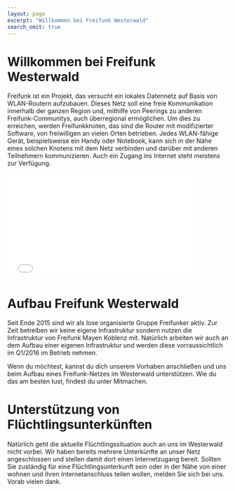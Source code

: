 ```yaml
---
layout: page
excerpt: "Willkommen bei Freifunk Westerwald"
search_omit: true
---
```



# Willkommen bei Freifunk Westerwald


Freifunk ist ein Projekt, das versucht ein lokales Datennetz auf Basis von WLAN-Routern aufzubauen. Dieses Netz soll eine freie Kommunikation innerhalb der ganzen Region und, mithilfe von Peerings zu anderen Freifunk-Communitys, auch überregional ermöglichen. Um dies zu erreichen, werden Freifunkknoten, das sind die Router mit modifizierter Software, von freiwilligen an vielen Orten betrieben. Jedes WLAN-fähige Gerät, beispielsweise ein Handy oder Notebook, kann sich in der Nähe eines solchen Knotens mit dem Netz verbinden und darüber mit anderen Teilnehmern kommunizieren. Auch ein Zugang ins Internet steht meistens zur Verfügung.


<iframe src="//player.vimeo.com/video/64814620" height="240" width="425" class="vshare__center" allowfullscreen="" frameborder="0" scrolling="no"></iframe>

# Aufbau Freifunk Westerwald


Seit Ende 2015 sind wir als lose organisierte Gruppe Freifunker aktiv. Zur Zeit betreiben wir keine eigene Infrastruktur sondern nutzen die Infrastruktur von Freifunk Mayen Koblenz mit. Natürlich arbeiten wir auch an dem Aufbau einer eigenen Infrastruktur und werden diese vorraussichtlich im Q1/2016 im Betrieb nehmen.

Wenn du möchtest, kannst du dich unserem Vorhaben anschließen und uns beim Aufbau eines Freifunk-Netzes im Westerwald unterstützen. Wie du das am besten tust, findest du unter Mitmachen.


# Unterstützung von Flüchtlingsunterkünften


Natürlich geht die aktuelle Flüchtlingssituation auch an uns im Westerwald nicht vorbei. Wir haben bereits mehrere Unterkünfte an unser Netz angeschlossen und stellen damit dort einen Internetzugang bereit. Sollten Sie zuständig für eine Flüchtlingsunterkunft sein oder in der Nähe von einer wohnen und ihren Internetanschluss teilen wollen, melden Sie sich bei uns. Vorab vielen dank.

